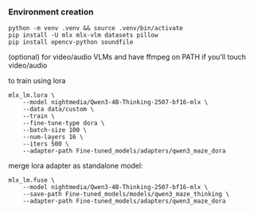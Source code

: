 ### Environment creation

```commandline
python -m venv .venv && source .venv/bin/activate
pip install -U mlx mlx-vlm datasets pillow
pip install opencv-python soundfile
```
(optional) for video/audio VLMs
and have ffmpeg on PATH if you’ll touch video/audio


to train using lora
```commandline
mlx_lm.lora \
    --model nightmedia/Qwen3-4B-Thinking-2507-bf16-mlx \
    --data data/custom \
    --train \
    --fine-tune-type dora \
    --batch-size 100 \
    --num-layers 16 \
    --iters 500 \
    --adapter-path Fine-tuned_models/adapters/qwen3_maze_dora
```

merge lora adapter as standalone model:
```commandline
mlx_lm.fuse \
    --model nightmedia/Qwen3-4B-Thinking-2507-bf16-mlx \
    --save-path Fine-tuned_models/models/qwen3_maze_thinking \
    --adapter-path Fine-tuned_models/adapters/qwen3_maze_dora
```

